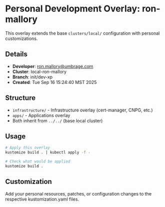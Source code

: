 # Personal Development Overlay: ron-mallory

This overlay extends the base `clusters/local/` configuration with personal customizations.

## Details
- **Developer**: ron.mallory@umbrage.com
- **Cluster**: local-ron-mallory
- **Branch**: init/dev-xp
- **Created**: Tue Sep 16 15:24:40 MST 2025

## Structure
- `infrastructure/` - Infrastructure overlay (cert-manager, CNPG, etc.)
- `apps/` - Applications overlay
- Both inherit from `../../` (base local cluster)

## Usage
```bash
# Apply this overlay
kustomize build . | kubectl apply -f -

# Check what would be applied
kustomize build .
```

## Customization
Add your personal resources, patches, or configuration changes to the respective kustomization.yaml files.
